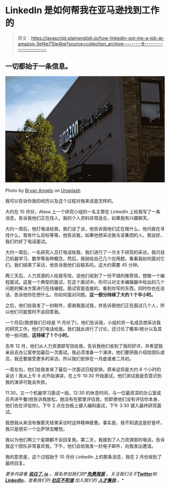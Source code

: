 # LinkedIn 是如何帮我在亚马逊找到工作的

> 原文：<https://javascript.plainenglish.io/how-linkedin-got-me-a-job-at-amazon-3ef4e710e4be?source=collection_archive---------6----------------------->

## 一切都始于一条信息。

![](img/a362908ac12ad96f7ef97234911e7c85.png)

Photo by [Bryan Angelo](https://unsplash.com/@bryanangelo?utm_source=medium&utm_medium=referral) on [Unsplash](https://unsplash.com?utm_source=medium&utm_medium=referral)

我可以告诉你我的经历以及这个过程对我来说是怎样的。

大约在 10 月份，Alexa 上一个研究小组的一名主管在 LinkedIn 上给我写了一条消息，告诉我他们正在找人，我的个人资料非常适合，如果我有兴趣聊天。

大约一周后，他打电话给我，我们谈了谈，他告诉我他们正在做什么，他问我在寻找什么，我有什么目标等等。他告诉我，如果他想采访我与该集团的人。我说好，我们约好了电话面试。

大约一周后，一名研究人员打电话给我，我们进行了一次关于研究的采访。我问自己机器学习、数学等各种概念。然后，我抛给自己几个应用题，看看我如何面对它们。我们结束了采访，他告诉我他们会联系的。这大约需要 45 分钟。

两三天后，人力资源的人给我写信，说他们收到了一份不错的推荐信，想做一个编程面试。这是一个典型的面试，在这个面试中，你可以对文本编辑器中给出的几个问题的解决方案进行在线编程。面试官是连接的，看到你写的东西，同时你也在说话，告诉他你在想什么，你如何面对问题。**这一部分持续了大约 1 个半小时。**

之后，他们给我发了一封邮件，感谢我面试我，并告诉我他们正在面试几个人，所以他们可能暂时不会回答我。

一个月后(我想我们已经是 11 月份了)，他们告诉我，小组的另一名成员想采访我的研究工作。他们打电话给我。我们就此进行了讨论，还讨论了概率/统计以及其他一些问题。**这持续了 1 个小时。**

去年 12 月，他们从人力资源部写信给我，告诉我他们收到了我的好评，并希望我亲自去办公室参加最后一次面试。我必须准备一个演讲，他们要把我介绍给团队成员，我还要接受更多的采访。所以我们安排在一月底或者二月初。

一周左右，他们给我发来了最后一次面试日程安排。原来这将是大约 8 个小时的采访！我从上午 9 点开始演讲，在上午 10:30 开始面试，他们测试我是否意识到我的演讲可能会失败。

11:30，又一个机器学习面试一般。12:30 的休息时间，与一位最资深的办公室成员共进午餐(他告诉我放松，她没有在那里评估我，但即使他们没有评估你本身，他们也在评估你)。下午 2 点在白板上键入编码面试，下午 3:30 键入最终研究面试。

我想我从来没有像那天结束采访时这样精神疲惫。事实是，我不知道这是好是坏，我只是想买一个比萨饼去睡觉。

我以为他们两三个星期都不会回复我。第二天，我接到了人力资源部的电话，告诉我这个团队非常喜欢我，下午，他们会给我发一封电子邮件，向我发出邀请。

我的意思是，这个过程始于 10 月份 LinkedIn 上的那条消息，我在 2 月份收到了最终回复。

*更多内容看* [***说白了. io***](https://plainenglish.io/) *。报名参加我们的**[***免费周报***](http://newsletter.plainenglish.io/) *。关注我们关于*[***Twitter***](https://twitter.com/inPlainEngHQ)*和*[***LinkedIn***](https://www.linkedin.com/company/inplainenglish/)*。查看我们的* [***社区不和谐***](https://discord.gg/GtDtUAvyhW) *加入我们的* [***人才集体***](https://inplainenglish.pallet.com/talent/welcome) *。**